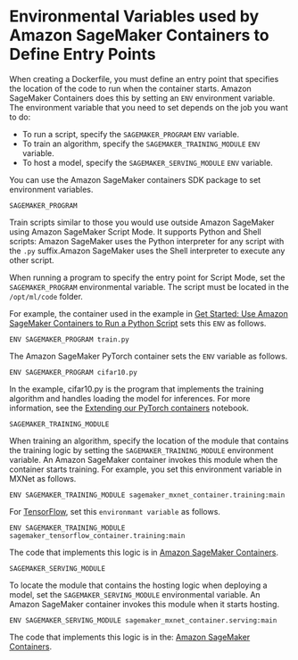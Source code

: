 # Environmental Variables used by Amazon SageMaker Containers to Define Entry Points<a name="docker-container-environmental-variables-entrypoint"></a>

When creating a Dockerfile, you must define an entry point that specifies the location of the code to run when the container starts\. Amazon SageMaker Containers does this by setting an `ENV` environment variable\. The environment variable that you need to set depends on the job you want to do: 
+ To run a script, specify the `SAGEMAKER_PROGRAM` `ENV` variable\.
+ To train an algorithm, specify the `SAGEMAKER_TRAINING_MODULE` `ENV` variable\.
+ To host a model, specify the `SAGEMAKER_SERVING_MODULE` `ENV` variable\.

You can use the Amazon SageMaker containers SDK package to set environment variables\. 

`SAGEMAKER_PROGRAM`

Train scripts similar to those you would use outside Amazon SageMaker using Amazon SageMaker Script Mode\. It supports Python and Shell scripts: Amazon SageMaker uses the Python interpreter for any script with the `.py` suffix\.Amazon SageMaker uses the Shell interpreter to execute any other script\.

When running a program to specify the entry point for Script Mode, set the `SAGEMAKER_PROGRAM` environmental variable\. The script must be located in the `/opt/ml/code` folder\. 

For example, the container used in the example in [Get Started: Use Amazon SageMaker Containers to Run a Python Script](build-container-to-train-script-get-started.md) sets this `ENV` as follows\.

```
ENV SAGEMAKER_PROGRAM train.py
```

 The Amazon SageMaker PyTorch container sets the `ENV` variable as follows\.

```
ENV SAGEMAKER_PROGRAM cifar10.py
```

In the example, cifar10\.py is the program that implements the training algorithm and handles loading the model for inferences\. For more information, see the [Extending our PyTorch containers](https://github.com/awslabs/amazon-sagemaker-examples/blob/master/advanced_functionality/pytorch_extending_our_containers/pytorch_extending_our_containers.ipynb) notebook\. 

`SAGEMAKER_TRAINING_MODULE`

When training an algorithm, specify the location of the module that contains the training logic by setting the `SAGEMAKER_TRAINING_MODULE` environment variable\. An Amazon SageMaker container invokes this module when the container starts training\. For example, you set this environment variable in MXNet as follows\.

```
ENV SAGEMAKER_TRAINING_MODULE sagemaker_mxnet_container.training:main
```

For [TensorFlow](https://github.com/aws/sagemaker-tensorflow-container/blob/script-mode/docker/1.12.0/Dockerfile.cpu#92), set this `environmant variable` as follows\.

```
ENV SAGEMAKER_TRAINING_MODULE sagemaker_tensorflow_container.training:main
```

The code that implements this logic is in [Amazon SageMaker Containers](https://github.com/aws/sagemaker-containers/blob/master/src/sagemaker_containers/_trainer.py)\.

`SAGEMAKER_SERVING_MODULE`

To locate the module that contains the hosting logic when deploying a model, set the `SAGEMAKER_SERVING_MODULE` environmental variable\. An Amazon SageMaker container invokes this module when it starts hosting\. 

```
ENV SAGEMAKER_SERVING_MODULE sagemaker_mxnet_container.serving:main
```

The code that implements this logic is in the: [Amazon SageMaker Containers](https://github.com/aws/sagemaker-containers/blob/master/src/sagemaker_containers/_server.py)\.
